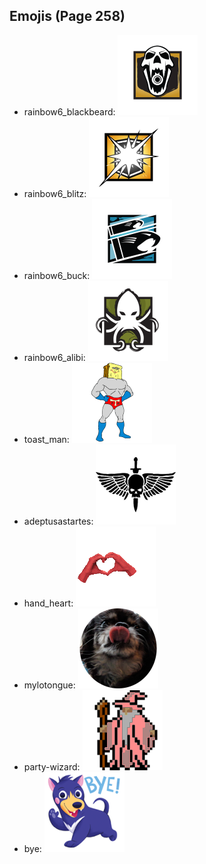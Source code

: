 
## Emojis (Page 258)

* rainbow6_blackbeard: ![rainbow6_blackbeard](output/rainbow6_blackbeard.png)
* rainbow6_blitz: ![rainbow6_blitz](output/rainbow6_blitz.png)
* rainbow6_buck: ![rainbow6_buck](output/rainbow6_buck.png)
* rainbow6_alibi: ![rainbow6_alibi](output/rainbow6_alibi.png)
* toast_man: ![toast_man](output/toast_man.png)
* adeptusastartes: ![adeptusastartes](output/adeptusastartes.png)
* hand_heart: ![hand_heart](output/hand_heart.gif)
* mylotongue: ![mylotongue](output/mylotongue.png)
* party-wizard: ![party-wizard](output/party-wizard.gif)
* bye: ![bye](output/bye.png)
